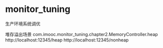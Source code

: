 # monitor_tuning
生产环境系统调优

堆存溢出场景
com.imooc.monitor_tuning.chapter2.MemoryController.heap
http://localhost:12345/heap
http://localhost:12345/nonheap

